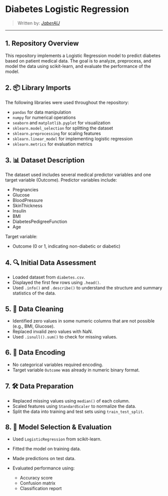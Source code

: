 # Diabetes Logistic Regression

> Written by: [*JaberAlJ*](https://github.com/JaberAlJ)

---

## 1. Repository Overview

This repository implements a Logistic Regression model to predict diabetes based on patient medical data. The goal is to analyze, preprocess, and model the data using scikit-learn, and evaluate the performance of the model.

## 2. 📦 Library Imports

The following libraries were used throughout the repository:

* `pandas` for data manipulation
* `numpy` for numerical operations
* `seaborn` and `matplotlib.pyplot` for visualization
* `sklearn.model_selection` for splitting the dataset
* `sklearn.preprocessing` for scaling features
* `sklearn.linear_model` for implementing logistic regression
* `sklearn.metrics` for evaluation metrics

## 3. 📊 Dataset Description

The dataset used includes several medical predictor variables and one target variable (Outcome). Predictor variables include:

* Pregnancies
* Glucose
* BloodPressure
* SkinThickness
* Insulin
* BMI
* DiabetesPedigreeFunction
* Age

Target variable:

* Outcome (0 or 1, indicating non-diabetic or diabetic)

## 4. 🔍 Initial Data Assessment

* Loaded dataset from `diabetes.csv`.
* Displayed the first few rows using `.head()`.
* Used `.info()` and `.describe()` to understand the structure and summary statistics of the data.

## 5. 🧹 Data Cleaning

* Identified zero values in some numeric columns that are not possible (e.g., BMI, Glucose).
* Replaced invalid zero values with NaN.
* Used `.isnull().sum()` to check for missing values.

## 6. 🔢 Data Encoding

* No categorical variables required encoding.
* Target variable `Outcome` was already in numeric binary format.

## 7. 🛠️ Data Preparation

* Replaced missing values using `median()` of each column.
* Scaled features using `StandardScaler` to normalize the data.
* Split the data into training and test sets using `train_test_split`.

## 8. 🤖 Model Selection & Evaluation

* Used `LogisticRegression` from scikit-learn.
* Fitted the model on training data.
* Made predictions on test data.
* Evaluated performance using:

  * Accuracy score
  * Confusion matrix
  * Classification report
